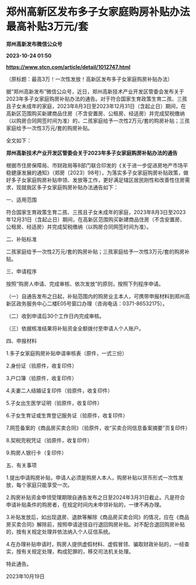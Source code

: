 # 郑州高新区发布多子女家庭购房补贴办法 最高补贴3万元/套
**郑州高新发布微信公众号**

**2023-10-24 01:50**

**https://www.stcn.com/article/detail/1012747.html**

（原标题：最高3万！一次性发放！高新区发布多子女家庭购房补贴办法）

据“郑州高新发布”微信公众号，近日，郑州高新技术产业开发区管委会发布关于2023年多子女家庭购房补贴办法的通告。对于符合国家生育政策生育二孩、三孩且子女未成年的家庭，2023年8月3日至2023年12月31日（含起止日）期间，在高新区范围购买新建商品住房（不含安置房、公租房、经适房）并完成契税缴纳（以购房合同网签时间为准）的，二孩家庭给予一次性2万元/套的购房补贴；三孩家庭给予一次性3万元/套的购房补贴。

全文如下：

  

**郑州高新技术产业开发区管委会关于2023年多子女家庭购房补贴办法的通告**

根据市住房保障局、市财政局等8部门联合印发的《关于进一步促进房地产市场平稳健康发展的通知》（郑房〔2023〕98号），为落实多子女家庭购房补贴政策，做好多子女家庭购房补贴申领、发放等工作，更好满足辖区居民刚性和改善性住房需求，现就我区多子女家庭购房补贴办法通告如下：

一、适用范围

符合国家生育政策生育二孩、三孩且子女未成年的家庭，2023年8月3日至2023年12月31日（含起止日）期间，在高新区范围购买新建商品住房（不含安置房、公租房、经适房）并完成契税缴纳（以购房合同网签时间为准）。

二、补贴标准

二孩家庭给予一次性2万元/套的购房补贴；三孩家庭给予一次性3万元/套的购房补贴。

三、申请程序

按照“购房人申请、完成审核、依次发放”的原则，按照下列程序申请。

（一）自通告发布之日起，补贴范围内的购房业主本人，可携带申报材料到郑州高新区政务服务中心二楼E05号窗口办理（咨询电话：0371-86532175）。

（二）收到申请后30个工作日内完成审核。

（三）依据核准结果将补贴资金全额拨付至申请人个人账户。

四、申报材料

1.多子女家庭购房补贴申请审核表（原件，一式三份）

2.身份证（验原件，收复印件）

3.户口簿（验原件，收复印件）

4.夫妻二人结婚证复印件（验原件，收复印件）

5.子女出生医学证明（验原件，收复印件）

6.子女生育证或生育登记服务证（验原件，收复印件）

7.网签备案的《商品房买卖合同》（验原件，收“买卖合同信息备案摘要”页复印件）

8.契税完税凭证（验原件，收复印件）

9.购房人银行卡（复印件）

五、有关事项

1.提出申请购房补贴，申请人必须是购房人本人，购房补贴以货币形式一次性发放，每个家庭只能享受一次。

2.购房补贴资金申领受理期限自通告发布之日至2024年3月31日截止。凡是符合申请补贴条件的购房者，在规定时间内未申领补贴的，一律不再办理。

3.补贴发放后，如出现退房、退款等解除《商品房买卖合同》的情况，应在《商品房买卖合同》解除前，按照申请途径自行退回购房补贴。对不配合退回购房补贴的，按有关规定处理并依法纳入个人征信系统。

4.在办理补贴申请时，购房人提供虚假材料、虚假冒领、骗取财政补贴的，一经查实，按有关规定处理，构成犯罪的，移交司法机关处理。

特此通告。

2023年10月19日